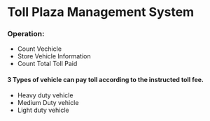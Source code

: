 # Toll Plaza Management System

### Operation:
* Count Vechicle
* Store Vehicle Information
* Count Total Toll Paid
#### 3 Types of vehicle can pay toll according to the instructed toll fee.
* Heavy duty vehicle
* Medium Duty vehicle
* Light duty vehicle

